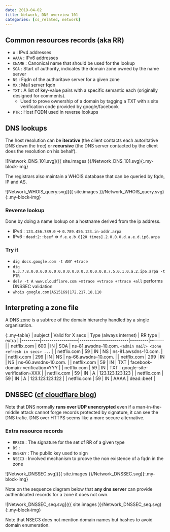 ```yaml
---
date: 2019-04-02
title: Network, DNS overview 101
categories: [cs_related, network]
---
```


## Common resources records (aka RR)

* `A` :  IPv4 addresses
* `AAAA` : IPv6 addresses
* `CNAME` : Canonical name that should be used for the lookup
* `SOA` : Start of authority, indicates the domain zone owned by the name server
* `NS` : Fqdn of the authoritave server for a given zone
* `MX` : Mail server fqdn
* `TXT` : A list of key-value pairs with a specific semantic each (originally designed for comments).
  * Used to prove ownership of a domain by tagging a TXT with s site verification code provided by google/facebook
* `PTR` : Host FQDN used in reverse lookups

## DNS lookups

The host resolution can be **iterative** (the client contacts each autoritative DNS down the tree) or **recursive** (the DNS server contacted by the client does the resolution on his behalf).

![Network_DNS_101.svg]({{ site.images }}/Network_DNS_101.svg){:.my-block-img}

The registrars also maintain a WHOIS database that can be queried by fqdn, IP and AS.

![Network_WHOIS_query.svg]({{ site.images }}/Network_WHOIS_query.svg){:.my-block-img}

### Reverse lookup

Done by doing a name lookup on a hostname derived from the ip address.
* IPv4 : `123.456.789.0` => `0.789.456.123.in-addr.arpa`
* IPv6 : `dead:2::beef` => `f.e.e.b.0[20 times].2.0.0.0.d.a.e.d.ip6.arpa`

### Try it

* `dig docs.google.com -t ANY +trace`
* `dig 6.3.7.8.0.0.0.0.0.0.0.0.0.0.0.0.3.0.0.0.8.7.5.0.1.0.a.2.ip6.arpa -t PTR`
* `delv -t A www.cloudflare.com +mtrace +vtrace +rtrace +all` performs DNSSEC validation
* `whois google.com|AS15169|172.217.18.110`

## Interpreting a zone file

A DNS zone is a subtree of the domain hierarchy handled  by a single organisation.

{:.my-table}
| subject | Valid for X secs | Type (always internet) | RR type | extra |
|---------|------------------|------------------------|---------|-------|
| netflix.com | 600 | IN | SOA  | ns-81.awsdns-10.com. `<admin mail> <zone refresh in secs> ...` |
| netflix.com | 59  | IN | NS   | ns-81.awsdns-10.com. |
| netflix.com | 299 | IN | NS   | ns-66.awsdns-10.com. |
| netflix.com | 299 | IN | NS   | ns-66.awsdns-10.com. |
| netflix.com | 59  | IN | TXT  | facebook-domain-verification=YYY |
| netflix.com | 59  | IN | TXT  | google-site-verification=XXX |
| netflix.com | 59  | IN | A    | 123.123.123.123 |
| netflix.com | 59  | IN | A    | 123.123.123.122 |
| netflix.com | 59  | IN | AAAA | dead::beef |

## DNSSEC ([cf cloudflare blog][0])

Note that DNS normally **runs over UDP unencrypted** even if a man-in-the-middle attack cannot forge records protected by signature, it can see the DNS trafic.
DNS over HTTPS seems like a more secure alternative.

### Extra resource records

* `RRSIG` : The signature for the set of RR of a given type
* `DS` : 
* `DNSKEY` : The public key used to sign
* `NSEC3` : Involved mechanism to proove the non existence of a fqdn in the zone

![Network_DNSSEC.svg]({{ site.images }}/Network_DNSSEC.svg){:.my-block-img}

Note on the sequence diagram below that **any dns server** can provide authenticated records for a zone it does not own.

![Network_DNSSEC_seq.svg]({{ site.images }}/Network_DNSSEC_seq.svg){:.my-block-img}

Note that NSEC3 does not mention domain names but hashes to avoid domain enumeration.

[0]:https://blog.cloudflare.com/dnssec-an-introduction/
